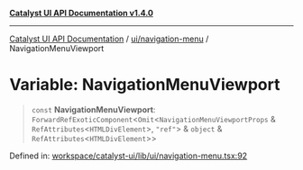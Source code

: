 [**Catalyst UI API Documentation v1.4.0**](../../../README.md)

---

[Catalyst UI API Documentation](../../../README.md) / [ui/navigation-menu](../README.md) / NavigationMenuViewport

# Variable: NavigationMenuViewport

> `const` **NavigationMenuViewport**: `ForwardRefExoticComponent`\<`Omit`\<`NavigationMenuViewportProps` & `RefAttributes`\<`HTMLDivElement`\>, `"ref"`\> & `object` & `RefAttributes`\<`HTMLDivElement`\>\>

Defined in: [workspace/catalyst-ui/lib/ui/navigation-menu.tsx:92](https://github.com/TheBranchDriftCatalyst/catalyst-ui/blob/main/lib/ui/navigation-menu.tsx#L92)
